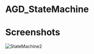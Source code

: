 # AGD_StateMachine

# Screenshots
![StateMachine2](https://github.com/YsKhan61/AGD_StateMachine/assets/30847550/111b11ef-50a0-4a7d-b631-1ba12f85bbd0)
